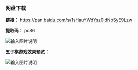 ### 网盘下载

**链接：** https://pan.baidu.com/s/1sHauYWdYsz0idNbSyE9Lzw 

**提取码：** pc86 

![输入图片说明](https://images.gitee.com/uploads/images/2020/0820/115525_99842e85_7785827.jpeg "图怪兽_6019894cc394ad904689234b6cf6b4c7_99096.jpg")

 **五子棋游戏效果预览：** 

![输入图片说明](https://images.gitee.com/uploads/images/2020/0805/213016_38f36792_7785827.png "1.png")